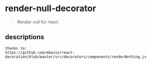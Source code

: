 # render-null-decorator
> Render null for react.

## descriptions

~~~
thanks to:
https://github.com/mbasso/react-decoration/blob/master/src/decorators/components/renderNothing.js
~~~
